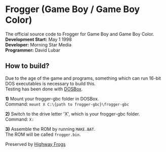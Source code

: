# Frogger (Game Boy / Game Boy Color)
The official source code to Frogger for Game Boy and Game Boy Color.  
**Development Start:** May 1 1998  
**Developer:** Morning Star Media  
**Programmer:** David Lubar  

## How to build?
Due to the age of the game and programs, something which can run 16-bit DOS executables is necessary to build this.  
Testing has been done with [DOSBox](https://www.dosbox.com/download.php?main=1).  

**1)** Mount your frogger-gbc folder in DOSBox.  
Command: `mount X C:\{path to frogger-gbc}\frogger-gbc`  

**2)** Switch to the drive letter 'X', which is your frogger-gbc folder.  
Command: `X:`  

**3)** Assemble the ROM by running `MAKE.BAT`.  
The ROM will be called `frogger.bin`.  

Preserved by [Highway Frogs](https://highwayfrogs.net/)